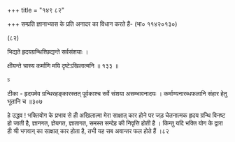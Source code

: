 +++
title = "१४९ ८२"

+++
सम्प्रति ज्ञानाभ्यास के प्रति अनादर का विधान करते हैं- (भा० ११४२०१३०) 

(८२) 

भिद्यते हृदयग्रन्थिश्छिद्यन्ते सर्वसंशयाः । 

क्षीयन्ते चास्य कर्माणि मयि दृष्टेऽखिलात्मनि ॥ १३३ ॥ 

চ 

टीका - हृदयमेव ग्रन्थिरहङ्कारस्तत् पूर्वकाश्च सर्वे संशया असम्भावनादयः । कर्माण्यनारब्धफलानि संहार हेतु भूतानि च ॥३०७ 

हे उद्धव ! भक्तियोग के प्रभाव से ही अखिलात्मा मेरा साक्षात् कार होने पर जड़ चेतनात्मक हृदय ग्रन्थि विनष्ट हो जाती है, ज्ञानगत, ज्ञेयगत, ज्ञातागत, समस्त सन्देह की निवृत्ति होती है । किन्तु यदि भक्ति योग के द्वारा ही श्री भगवान् का साक्षात् कार होता है, तभी यह सब अवान्तर फल होते हैं ।८२ 
